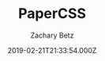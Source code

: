 ---
title: PaperCSS
github: https://github.com/zwbetz-gh/papercss-hugo-theme
demo: https://papercss-hugo-theme.netlify.com/
author: Zachary Betz
ssg:
  - Hugo
cms:
  - Markdown
date: 2019-02-21T21:33:54.000Z
description: A Hugo theme made with PaperCSS, the less formal CSS framework.
draft: true
publish_date: '2019-02-21T21:33:54Z'
update_date: '2022-01-08T19:56:52Z'
github_star: 74
github_fork: 46
---